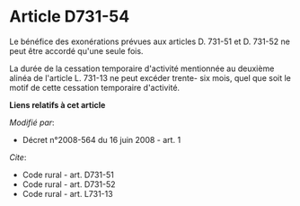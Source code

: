 # Article D731-54

Le bénéfice des exonérations prévues aux articles D. 731-51 et D. 731-52 ne peut être accordé qu'une seule fois. 

La durée de la cessation temporaire d'activité mentionnée au deuxième alinéa de l'article L. 731-13 ne peut excéder trente-
six mois, quel que soit le motif de cette cessation temporaire d'activité.

**Liens relatifs à cet article**

_Modifié par_:

  - Décret n°2008-564 du 16 juin 2008 - art. 1

_Cite_:

  - Code rural - art. D731-51
  - Code rural - art. D731-52
  - Code rural - art. L731-13
